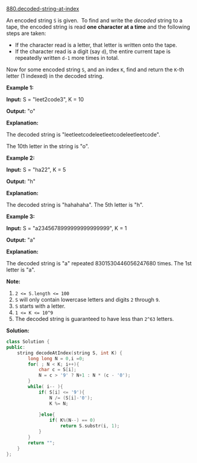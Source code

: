 [880.decoded-string-at-index](https://leetcode.com/problems/decoded-string-at-index/)  

An encoded string `S` is given.  To find and write the _decoded_ string to a tape, the encoded string is read **one character at a time** and the following steps are taken:

*   If the character read is a letter, that letter is written onto the tape.
*   If the character read is a digit (say `d`), the entire current tape is repeatedly written `d-1` more times in total.

Now for some encoded string `S`, and an index `K`, find and return the `K`\-th letter (1 indexed) in the decoded string.

**Example 1:**

  
**Input:** S = "leet2code3", K = 10
  
**Output:** "o"
  
**Explanation:** 
  
The decoded string is "leetleetcodeleetleetcodeleetleetcode".
  
The 10th letter in the string is "o".
  

**Example 2:**

  
**Input:** S = "ha22", K = 5
  
**Output:** "h"
  
**Explanation:** 
  
The decoded string is "hahahaha".  The 5th letter is "h".
  

**Example 3:**

  
**Input:** S = "a2345678999999999999999", K = 1
  
**Output:** "a"
  
**Explanation:** 
  
The decoded string is "a" repeated 8301530446056247680 times.  The 1st letter is "a".
  

**Note:**

1.  `2 <= S.length <= 100`
2.  `S` will only contain lowercase letters and digits `2` through `9`.
3.  `S` starts with a letter.
4.  `1 <= K <= 10^9`
5.  The decoded string is guaranteed to have less than `2^63` letters.  



**Solution:**  

```cpp
class Solution {
public:
    string decodeAtIndex(string S, int K) {
        long long N = 0,i =0;
        for( ; N < K; i++){
            char c = S[i];
            N = c > '9' ? N+1 : N * (c - '0');
        }
        while( i-- ){
            if( S[i] <= '9'){
                N /= (S[i]-'0');
                K %= N;
                
            }else{
                if( K%(N--) == 0)
                    return S.substr(i, 1);
            }
        }
        return "";
    }
};
```
      